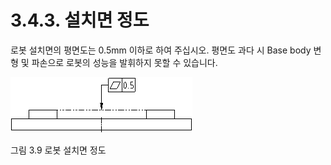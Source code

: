 ﻿# 3.4.3. 설치면 정도

로봇 설치면의 평면도는 0.5mm 이하로 하여 주십시오.
평면도 과다 시 Base body 변형 및 파손으로 로봇의 성능을 발휘하지 못할 수 있습니다.


![](../../_assets/그림_3.9_로봇_설치면_정도.png  )

그림 3.9 로봇 설치면 정도

